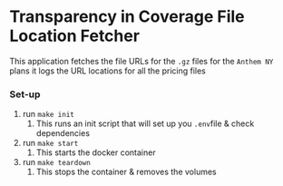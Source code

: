 # Transparency in Coverage File Location Fetcher
This application fetches the file URLs for the `.gz` files for the `Anthem NY` plans
it logs the URL locations for all the pricing files

### Set-up
1. run `make init`
   1. This runs an init script that will set up you `.env`file & check dependencies
2. run `make start`
   1. This starts the docker container
3. run `make teardown`
   1. This stops the container & removes the volumes
